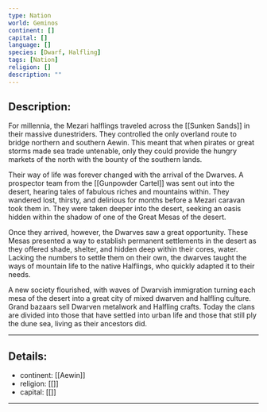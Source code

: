 ```yaml
---
type: Nation
world: Geminos
continent: []
capital: []
language: []
species: [Dwarf, Halfling]
tags: [Nation]
religion: []
description: ""
---
```


## Description:

For millennia, the Mezari halflings traveled across the [[Sunken Sands]] in their massive dunestriders. They controlled the only overland route to bridge northern and southern Aewin. This meant that when pirates or great storms made sea trade untenable, only they could provide the hungry markets of the north with the bounty of the southern lands. 

Their way of life was forever changed with the arrival of the Dwarves. A prospector team from the [[Gunpowder Cartel]] was sent out into the desert, hearing tales of fabulous riches and mountains within. They wandered lost, thirsty, and delirious for months before a Mezari caravan took them in. They were taken deeper into the desert, seeking an oasis hidden within the shadow of one of the Great Mesas of the desert.

Once they arrived, however, the Dwarves saw a great opportunity. These Mesas presented a way to establish permanent settlements in the desert as they offered shade, shelter, and hidden deep within their cores, water. Lacking the numbers to settle them on their own, the dwarves taught the ways of mountain life to the native Halflings, who quickly adapted it to their needs. 

A new society flourished, with waves of Dwarvish immigration turning each mesa of the desert into a great city of mixed dwarven and halfling culture. Grand bazaars sell Dwarven metalwork and Halfling crafts. Today the clans are divided into those that have settled into urban life and those that still ply the dune sea, living as their ancestors did.

---
## Details:
- continent: [[Aewin]]
- religion: [[]]
- capital: [[]]

---




